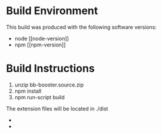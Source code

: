 
# Build Environment

This build was produced with the following software versions:

- node [[node-version]]
- npm [[npm-version]]

# Build Instructions

1. unzip bb-booster.source.zip
2. npm install
3. npm run-script build

The extension files will be located in ./dist

- 
- 
